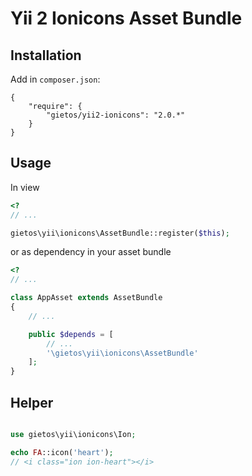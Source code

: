 Yii 2 Ionicons Asset Bundle
===============================

Installation
------------
Add in `composer.json`:
```
{
    "require": {
        "gietos/yii2-ionicons": "2.0.*"
    }
}
```

Usage
-----
In view
```php
<?
// ...

gietos\yii\ionicons\AssetBundle::register($this);

```

or as dependency in your asset bundle
```php
<?
// ...

class AppAsset extends AssetBundle
{
	// ...

	public $depends = [
		// ...
		'\gietos\yii\ionicons\AssetBundle'
	];
}

```

Helper
------
```php

use gietos\yii\ionicons\Ion;

echo FA::icon('heart');
// <i class="ion ion-heart"></i>
```
